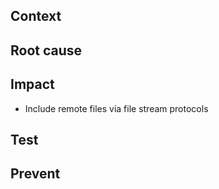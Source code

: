 ## Context

## Root cause

## Impact

- Include remote files via file stream protocols
## Test

## Prevent
